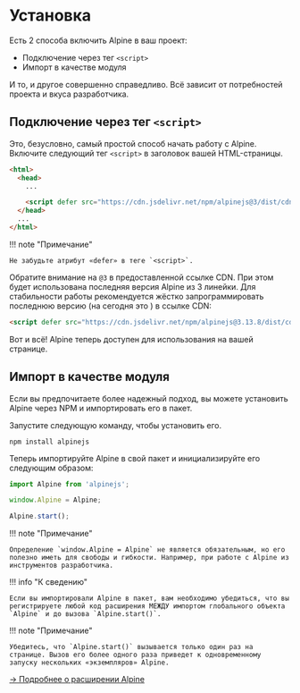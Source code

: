 # Установка

Есть 2 способа включить Alpine в ваш проект:

- Подключение через тег `<script>`
- Импорт в качестве модуля

И то, и другое совершенно справедливо. Всё зависит от потребностей проекта и вкуса разработчика.

<a name="from-a-script-tag"></a>

## Подключение через тег `<script>`

Это, безусловно, самый простой способ начать работу с Alpine. Включите следующий тег `<script>` в заголовок вашей HTML-страницы.

```html
<html>
  <head>
    ...

    <script defer src="https://cdn.jsdelivr.net/npm/alpinejs@3/dist/cdn.min.js"></script>
  </head>
  ...
</html>
```

!!! note "Примечание"

    Не забудьте атрибут «defer» в теге `<script>`.

Обратите внимание на `@3` в предоставленной ссылке CDN. При этом будет использована последняя версия Alpine из 3 линейки. Для стабильности работы рекомендуется жёстко запрограммировать последнюю версию (на сегодня это <strong x-data="{ version: '3.x.x' }" x-init="fetch('https://cdn.jsdelivr.net/npm/alpinejs@3/package.json')
  .then(response => response.json())
  .then(data => version = data.version)">
<span x-text="version"></span></strong>) в ссылке CDN:

```html
<script defer src="https://cdn.jsdelivr.net/npm/alpinejs@3.13.8/dist/cdn.min.js"></script>
```

Вот и всё! Alpine теперь доступен для использования на вашей странице.

<a name="as-a-module"></a>

## Импорт в качестве модуля

Если вы предпочитаете более надежный подход, вы можете установить Alpine через NPM и импортировать его в пакет.

Запустите следующую команду, чтобы установить его.

```shell
npm install alpinejs
```

Теперь импортируйте Alpine в свой пакет и инициализируйте его следующим образом:

```js
import Alpine from 'alpinejs';

window.Alpine = Alpine;

Alpine.start();
```

!!! note "Примечание"

    Определение `window.Alpine = Alpine` не является обязательным, но его полезно иметь для свободы и гибкости. Например, при работе с Alpine из инструментов разработчика.

!!! info "К сведению"

    Если вы импортировали Alpine в пакет, вам необходимо убедиться, что вы регистрируете любой код расширения МЕЖДУ импортом глобального объекта `Alpine` и до вызова `Alpine.start()`.

!!! note "Примечание"

    Убедитесь, что `Alpine.start()` вызывается только один раз на странице. Вызов его более одного раза приведет к одновременному запуску нескольких «экземпляров» Alpine.

[→ Подробнее о расширении Alpine](../advanced/extending.md)
